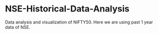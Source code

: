 # NSE-Historical-Data-Analysis
Data analysis and visualization of NIFTY50. Here we are using past 1 year data of NSE.
